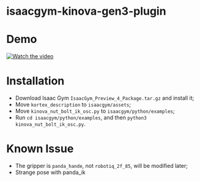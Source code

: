 # isaacgym-kinova-gen3-plugin

# Demo

[![Watch the video](https://img.youtube.com/vi/T5W43jEBt8k4.jpg)](https://youtu.be/5W43jEBt8k4)

# Installation

- Download Isaac Gym `IsaacGym_Preview_4_Package.tar.gz` and install it;
- Move `kortex_description` to `isaacgym/assets`;
- Move `kinova_nut_bolt_ik_osc.py` to `isaacgym/python/examples`;
- Run `cd isaacgym/python/examples`, and then `python3 kinova_nut_bolt_ik_osc.py`.

# Known Issue

- The gripper is `panda_hande`, not `robotiq_2f_85`, will be modified later;
- Strange pose with panda_ik
